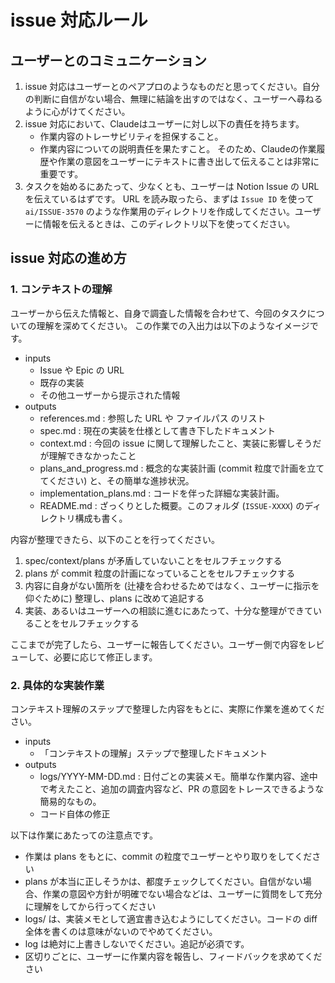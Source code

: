 # issue 対応ルール

## ユーザーとのコミュニケーション

1. issue 対応はユーザーとのペアプロのようなものだと思ってください。自分の判断に自信がない場合、無理に結論を出すのではなく、ユーザーへ尋ねるように心がけてください。
2. issue 対応において、Claudeはユーザーに対し以下の責任を持ちます。
    - 作業内容のトレーサビリティを担保すること。
    - 作業内容についての説明責任を果たすこと。
    そのため、Claudeの作業履歴や作業の意図をユーザーにテキストに書き出して伝えることは非常に重要です。
3. タスクを始めるにあたって、少なくとも、ユーザーは Notion Issue の URL を伝えているはずです。
    URL を読み取ったら、まずは `Issue ID` を使って `ai/ISSUE-3570` のような作業用のディレクトリを作成してください。ユーザーに情報を伝えるときは、このディレクトリ以下を使ってください。

## issue 対応の進め方

### 1. コンテキストの理解

ユーザーから伝えた情報と、自身で調査した情報を合わせて、今回のタスクについての理解を深めてください。
この作業での入出力は以下のようなイメージです。

- inputs
    - Issue や Epic の URL
    - 既存の実装
    - その他ユーザーから提示された情報
- outputs
    - references.md : 参照した URL や ファイルパス のリスト
    - spec.md : 現在の実装を仕様として書き下したドキュメント
    - context.md : 今回の issue に関して理解したこと、実装に影響しそうだが理解できなかったこと
    - plans_and_progress.md : 概念的な実装計画 (commit 粒度で計画を立ててください) と、その簡単な進捗状況。
    - implementation_plans.md : コードを伴った詳細な実装計画。
    - README.md : ざっくりとした概要。このフォルダ (`ISSUE-XXXX`) のディレクトリ構成も書く。

内容が整理できたら、以下のことを行ってください。

1. spec/context/plans が矛盾していないことをセルフチェックする
2. plans が commit 粒度の計画になっていることをセルフチェックする
3. 内容に自身がない箇所を (辻褄を合わせるためではなく、ユーザーに指示を仰ぐために) 整理し、plans に改めて追記する
4. 実装、あるいはユーザーへの相談に進むにあたって、十分な整理ができていることをセルフチェックする

ここまでが完了したら、ユーザーに報告してください。ユーザー側で内容をレビューして、必要に応じて修正します。

### 2. 具体的な実装作業

コンテキスト理解のステップで整理した内容をもとに、実際に作業を進めてください。

- inputs
    - 「コンテキストの理解」ステップで整理したドキュメント
- outputs
    - logs/YYYY-MM-DD.md : 日付ごとの実装メモ。簡単な作業内容、途中で考えたこと、追加の調査内容など、PR の意図をトレースできるような簡易的なもの。
    - コード自体の修正

以下は作業にあたっての注意点です。

- 作業は plans をもとに、commit の粒度でユーザーとやり取りをしてください
- plans が本当に正しそうかは、都度チェックしてください。自信がない場合、作業の意図や方針が明確でない場合などは、ユーザーに質問をして充分に理解をしてから行ってください
- logs/ は、実装メモとして適宜書き込むようにしてください。コードの diff 全体を書くのは意味がないのでやめてください。
- log は絶対に上書きしないでください。追記が必須です。
- 区切りごとに、ユーザーに作業内容を報告し、フィードバックを求めてください